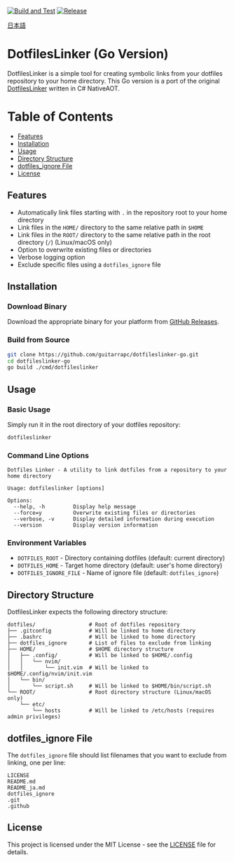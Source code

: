 [![Build and Test](https://github.com/guitarrapc/dotfileslinker-go/actions/workflows/build.yml/badge.svg)](https://github.com/guitarrapc/dotfileslinker-go/actions/workflows/build.yml)
[![Release](https://github.com/guitarrapc/dotfileslinker-go/actions/workflows/release.yml/badge.svg)](https://github.com/guitarrapc/dotfileslinker-go/actions/workflows/release.yml)

[日本語](README_ja.md)

# DotfilesLinker (Go Version)

DotfilesLinker is a simple tool for creating symbolic links from your dotfiles repository to your home directory. This Go version is a port of the original [DotfilesLinker](https://github.com/guitarrapc/DotfilesLinker) written in C# NativeAOT.

<!-- START doctoc generated TOC please keep comment here to allow auto update -->
<!-- DON'T EDIT THIS SECTION, INSTEAD RE-RUN doctoc TO UPDATE -->
# Table of Contents

- [Features](#features)
- [Installation](#installation)
- [Usage](#usage)
- [Directory Structure](#directory-structure)
- [dotfiles_ignore File](#dotfiles_ignore-file)
- [License](#license)

<!-- END doctoc generated TOC please keep comment here to allow auto update -->

## Features

- Automatically link files starting with `.` in the repository root to your home directory
- Link files in the `HOME/` directory to the same relative path in `$HOME`
- Link files in the `ROOT/` directory to the same relative path in the root directory (`/`) (Linux/macOS only)
- Option to overwrite existing files or directories
- Verbose logging option
- Exclude specific files using a `dotfiles_ignore` file

## Installation

### Download Binary

Download the appropriate binary for your platform from [GitHub Releases](https://github.com/guitarrapc/dotfileslinker-go/releases).

### Build from Source

```bash
git clone https://github.com/guitarrapc/dotfileslinker-go.git
cd dotfileslinker-go
go build ./cmd/dotfileslinker
```

## Usage

### Basic Usage

Simply run it in the root directory of your dotfiles repository:

```bash
dotfileslinker
```

### Command Line Options

```
Dotfiles Linker - A utility to link dotfiles from a repository to your home directory

Usage: dotfileslinker [options]

Options:
  --help, -h         Display help message
  --force=y          Overwrite existing files or directories
  --verbose, -v      Display detailed information during execution
  --version          Display version information
```

### Environment Variables

- `DOTFILES_ROOT` - Directory containing dotfiles (default: current directory)
- `DOTFILES_HOME` - Target home directory (default: user's home directory)
- `DOTFILES_IGNORE_FILE` - Name of ignore file (default: `dotfiles_ignore`)

## Directory Structure

DotfilesLinker expects the following directory structure:

```
dotfiles/                 # Root of dotfiles repository
├── .gitconfig            # Will be linked to home directory
├── .bashrc               # Will be linked to home directory
├── dotfiles_ignore       # List of files to exclude from linking
├── HOME/                 # $HOME directory structure
│   ├── .config/          # Will be linked to $HOME/.config
│   │   └── nvim/
│   │       └── init.vim  # Will be linked to $HOME/.config/nvim/init.vim
│   └── bin/
│       └── script.sh     # Will be linked to $HOME/bin/script.sh
└── ROOT/                 # Root directory structure (Linux/macOS only)
    └── etc/
        └── hosts         # Will be linked to /etc/hosts (requires admin privileges)
```

## dotfiles_ignore File

The `dotfiles_ignore` file should list filenames that you want to exclude from linking, one per line:

```
LICENSE
README.md
README_ja.md
dotfiles_ignore
.git
.github
```

## License

This project is licensed under the MIT License - see the [LICENSE](LICENSE) file for details.
